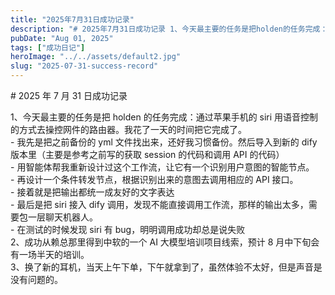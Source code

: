 ```yaml
---
title: "2025年7月31日成功记录"
description: "# 2025年7月31日成功记录 1、今天最主要的任务是把holden的任务完成：通过苹果手机的siri用语音 [&hellip;]"
pubDate: "Aug 01, 2025"
tags: ["成功日记"]
heroImage: "../../assets/default2.jpg"
slug: "2025-07-31-success-record"
---
```


\# 2025 年 7 月 31 日成功记录

1、今天最主要的任务是把 holden 的任务完成：通过苹果手机的 siri 用语音控制的方式去操控网件的路由器。我花了一天的时间把它完成了。  
\- 我先是把之前备份的 yml 文件找出来，还好我习惯备份。然后导入到新的 dify 版本里（主要是参考之前写的获取 session 的代码和调用 API 的代码）  
\- 用智能体帮我重新设计过这个工作流，让它有一个识别用户意图的智能节点。  
\- 再设计一个条件转发节点，根据识别出来的意图去调用相应的 API 接口。  
\- 接着就是把输出都统一成友好的文字表达  
\- 最后是把 siri 接入 dify 调用，发现不能直接调用工作流，那样的输出太多，需要包一层聊天机器人。  
\- 在测试的时候发现 siri 有 bug，明明调用成功却总是说失败  
2、成功从赖总那里得到中软的一个 AI 大模型培训项目线索，预计 8 月中下旬会有一场半天的培训。  
3、换了新的耳机，当天上午下单，下午就拿到了，虽然体验不太好，但是声音是没有问题的。
